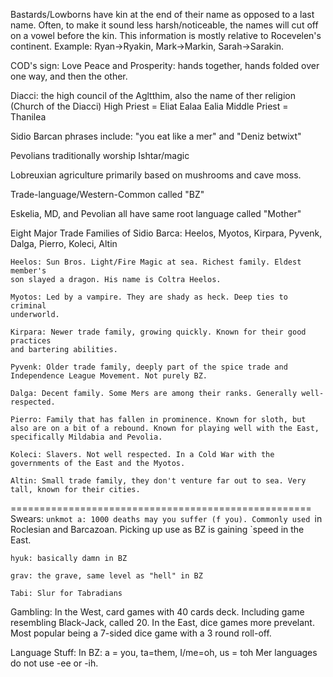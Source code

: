 Bastards/Lowborns have kin at the end of their name as 
opposed to a last name. Often, to make it sound less
harsh/noticeable, the names will cut off on a vowel before
the kin. This information is mostly relative to Rocevelen's
continent.
Example: Ryan->Ryakin, Mark->Markin, Sarah->Sarakin.

COD's sign: Love Peace and Prosperity: hands together, hands folded
over one way, and then the other.

Diacci: the high council of the Agltthim, also the name of ther religion (Church of the Diacci)
	High Priest = Eliat Ealaa Ealia
	Middle Priest = Thanilea

Sidio Barcan phrases include: "you eat like a mer" and "Deniz betwixt"

Pevolians traditionally worship Ishtar/magic

Lobreuxian agriculture primarily based on mushrooms and cave moss.

Trade-language/Western-Common called "BZ"

Eskelia, MD, and Pevolian all have same root language called "Mother"

Eight Major Trade Families of Sidio Barca:
	Heelos, Myotos, Kirpara, Pyvenk, Dalga, Pierro, Koleci, Altin 

	Heelos: Sun Bros. Light/Fire Magic at sea. Richest family. Eldest member's
	son slayed a dragon. His name is Coltra Heelos.

	Myotos: Led by a vampire. They are shady as heck. Deep ties to criminal
	underworld.

	Kirpara: Newer trade family, growing quickly. Known for their good practices
	and bartering abilities.

	Pyvenk: Older trade family, deeply part of the spice trade and Independence League Movement. Not purely BZ.

	Dalga: Decent family. Some Mers are among their ranks. Generally well-respected.
	
	Pierro: Family that has fallen in prominence. Known for sloth, but also are on a bit of a rebound. Known for playing well with the East, specifically Mildabia and Pevolia.

	Koleci: Slavers. Not well respected. In a Cold War with the governments of the East and the Myotos.

	Altin: Small trade family, they don't venture far out to sea. Very tall, known for their cities.
	
====================================================
Swears: 
	`unkmot a: 1000 deaths may you suffer (f you). Commonly used
	`in Roclesian and Barcazoan. Picking up use as BZ is gaining
	`speed in the East.

	hyuk: basically damn in BZ

	grav: the grave, same level as "hell" in BZ

	Tabi: Slur for Tabradians

Gambling: 
	In the West, card games with 40 cards deck. Including game resembling Black-Jack, called 20.
	In the East, dice games more prevelant. Most popular being a 7-sided dice game with a 3 round roll-off. 

Language Stuff:
	In BZ: a = you, ta=them, I/me=oh, us = toh
	Mer languages do not use -ee or -ih.